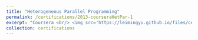 ```yaml
---
title: "Heterogeneous Parallel Programming"
permalink: /certifications/2013-courseraHetPar-1
excerpt: "Coursera <br/> <img src='https://leimingyu.github.io/files/certs/coursera-hpp.png'>"
collection: certifications 
---
```

